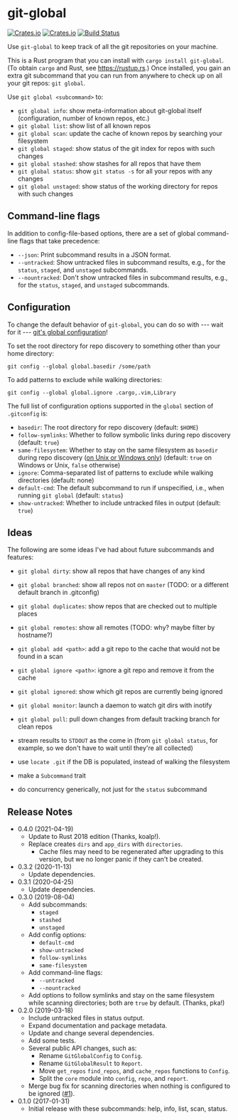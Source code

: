 # git-global

[![Crates.io](https://img.shields.io/crates/v/git-global.svg)](https://crates.io/crates/git-global)
[![Crates.io](https://img.shields.io/crates/d/git-global.svg)](https://crates.io/crates/git-global)
[![Build Status](https://travis-ci.com/peap/git-global.svg?branch=master)](https://travis-ci.com/peap/git-global)

Use `git-global` to keep track of all the git repositories on your machine.

This is a Rust program that you can install with `cargo install git-global`.
(To obtain `cargo` and Rust, see https://rustup.rs.) Once installed, you gain
an extra git subcommand that you can run from anywhere to check up on all your
git repos: `git global`.

Use `git global <subcommand>` to:

* `git global info`: show meta-information about git-global itself
  (configuration, number of known repos, etc.)
* `git global list`: show list of all known repos
* `git global scan`: update the cache of known repos by searching your
  filesystem
* `git global staged`: show status of the git index for repos with such changes
* `git global stashed`: show stashes for all repos that have them
* `git global status`: show `git status -s` for all your repos with any changes
* `git global unstaged`: show status of the working directory for repos with
  such changes

## Command-line flags

In addition to config-file-based options, there are a set of global
command-line flags that take precedence:

* `--json`: Print subcommand results in a JSON format.
* `--untracked`: Show untracked files in subcommand results, e.g., for the
  `status`, `staged`, and `unstaged` subcommands.
* `--nountracked`: Don't show untracked files in subcommand results, e.g., for
  the `status`, `staged`, and `unstaged` subcommands.

## Configuration

To change the default behavior of `git-global`, you can do so with --- wait for
it --- [git's global
configuration](https://git-scm.com/book/en/v2/Customizing-Git-Git-Configuration)!

To set the root directory for repo discovery to something other than your home
directory:
```
git config --global global.basedir /some/path
```

To add patterns to exclude while walking directories:
```
git config --global global.ignore .cargo,.vim,Library
```

The full list of configuration options supported in the `global` section of
`.gitconfig` is:

* `basedir`: The root directory for repo discovery (default: `$HOME`)
* `follow-symlinks`: Whether to follow symbolic links during repo discovery
  (default: `true`)
* `same-filesystem`: Whether to stay on the same filesystem as `basedir`
  during repo discovery
  ([on Unix or Windows only](https://docs.rs/walkdir/2.2.8/walkdir/struct.WalkDir.html#method.same_file_system))
  (default: `true` on Windows or Unix, `false` otherwise)
* `ignore`: Comma-separated list of patterns to exclude while walking
  directories (default: none)
* `default-cmd`: The default subcommand to run if unspecified, i.e., when
  running `git global` (default: `status`)
* `show-untracked`: Whether to include untracked files in output (default:
  `true`)

## Ideas

The following are some ideas I've had about future subcommands and features:

* `git global dirty`: show all repos that have changes of any kind
* `git global branched`: show all repos not on `master` (TODO: or a different
  default branch in .gitconfig)
* `git global duplicates`: show repos that are checked out to multiple places
* `git global remotes`: show all remotes (TODO: why? maybe filter by hostname?)

* `git global add <path>`: add a git repo to the cache that would not be found in a scan
* `git global ignore <path>`: ignore a git repo and remove it from the cache
* `git global ignored`: show which git repos are currently being ignored
* `git global monitor`: launch a daemon to watch git dirs with inotify
* `git global pull`: pull down changes from default tracking branch for clean repos

* stream results to `STDOUT` as the come in (from `git global status`, for
  example, so we don't have to wait until they're all collected)
* use `locate .git` if the DB is populated, instead of walking the filesystem
* make a `Subcommand` trait
* do concurrency generically, not just for the `status` subcommand

## Release Notes

* 0.4.0 (2021-04-19)
  * Update to Rust 2018 edition (Thanks, koalp!).
  * Replace creates `dirs` and `app_dirs` with `directories`.
    * Cache files may need to be regenerated after upgrading to this version,
      but we no longer panic if they can't be created.
* 0.3.2 (2020-11-13)
  * Update dependencies.
* 0.3.1 (2020-04-25)
  * Update dependencies.
* 0.3.0 (2019-08-04)
  * Add subcommands:
    * `staged`
    * `stashed`
    * `unstaged`
  * Add config options:
    * `default-cmd`
    * `show-untracked`
    * `follow-symlinks`
    * `same-filesystem`
  * Add command-line flags:
    * `--untracked`
    * `--nountracked`
  * Add options to follow symlinks and stay on the same filesystem while
    scanning directories; both are `true` by default. (Thanks, pka!)
* 0.2.0 (2019-03-18)
  * Include untracked files in status output.
  * Expand documentation and package metadata.
  * Update and change several dependencies.
  * Add some tests.
  * Several public API changes, such as:
    * Rename `GitGlobalConfig` to `Config`.
    * Rename `GitGlobalResult` to `Report`.
    * Move `get_repos` `find_repos`, and `cache_repos` functions to `Config`.
    * Split the `core` module into `config`, `repo`, and `report`.
  * Merge bug fix for scanning directories when nothing is configured to be
    ignored ([#1](https://github.com/peap/git-global/pull/1)).
* 0.1.0 (2017-01-31)
  * Initial release with these subcommands: help, info, list, scan, status.
